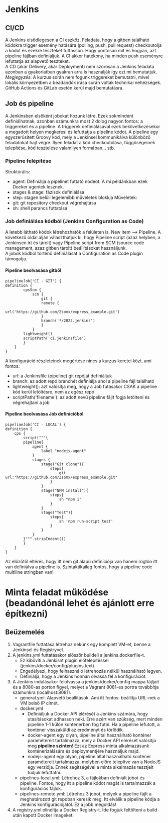 # Jenkins
## CI/CD
A Jenkins elsődlegesen a CI eszköz. Feladata, hogy a gitben található kódokra trigger esemény hatására (polling, push, pull request) checkoutolja a kódot és ezekre teszteket futtasson. Hogy pontosan mit és hogyan, azt pipeline fájlban definiáljuk. A CI akkor hatékony, ha minden push eseményre lefuttatja az alapvető teszteket. <br>
A CD (akár Delivery, akár Deployment) nem szorosan a Jenkins feladata azonban a gyakorlatban gyakran arra is használják így ezt mi bemutatjuk.<br>
_Megjegyzés_: A kurzus során nem fogunk triggereket bemutatni, mivel lokális környezetben a beadandók írása során voltak technikai nehézségek. GitHub Actions és GitLab esetén kerül majd bemutatásra.
## Job és pipeline
A Jenkinsben elsőként jobokat hozunk létre. Ezek sokmindent definiálhatnak, azonban számunkra most 2 dolog nagyon fontos: a triggereket és a pipeline. A triggerek definiálásával ezek bekövetkezésekor a megadott helyen megkeresi és lefuttatja a pipeline kódot. A pipeline egy egyszerűsített Groovy kód, mely a Jenkinsel kommunikálva különböző feladatokat hajt végre. Ilyen feladat a kód checkoutolása, függőségeinek telepítése, kód tesztelése valamilyen formában... stb. <br>
### Pipeline felépítése
Struktúrális:
 - agent: Definiálja a pipelinet futtató nodeot. A mi példánkban ezek Docker agentek lesznek.
 - stages & stage: fázisok definiálása
 - step: stagen belüli legelemibb műveletek blokkja
Műveletek:
 - git: git repository checkout végrehajtása
 - sh: shell parancs futtatása
### Job definiálása kódból (Jenkins Configuration as Code)
A letebb látható kódok létrehozhatók a felületen is. New item --> Pipeline. A következő oldal alján választhatjuk ki, hogy Pipeline script (azaz helyben, a Jenkinsen írt és tárolt) vagy Pipeline script from SCM (source code management, azaz gitben tárolt) beállításokat használjunk.<br>
A jobok kódból történő definiálását a Configuration as Code plugin támogatja.
#### Pipeline beolvasása gitből
```
pipelineJob('CI - GIT') {
definition {
        cpsScm {
            scm {
                git {
                remote {
                    url('https://github.com/Zsomx/express_example.git')
                }
                branch('*/2022.jenkins')
                }
            }
        lightweight()
        scriptPath('ci.jenkinsfile')
        }
    }
}
```
A konfiguráció részleteinek megértése nincs a kurzus keretei közt, ami fontos:
 - url: a Jenkinsfile (pipeline) git repóját definiáljuk
 - branch: az adott repó branchét definiálja ahol a pipeline fájl található
 - lightweight(): azt valósítja meg, hogy a Job futásakor CSAK a pipeline kód kerül letöltésre, nem az egész repó
 - scriptPath('filename'): az adott nevű pipeline fájlt fogja letölteni és végrehajtani a job
#### Pipeline beolvasása Job definícióból
```
pipelineJob('CI - LOCAL') {
definition {
    cps {
        script("""\
        pipeline{
            agent {
                label "nodejs-agent"
            }
            stages {
                stage("Git clone"){
                    steps{
                        git url:"https://github.com/Zsomx/express_example.git"
                    }
                }
                stage("NPM install"){
                    steps{
                        sh "npm i"
                    }
                }
                stage("Test"){
                    steps{
                        sh 'npm run-script test'
                    }
                }
            }
        }""".stripIndent())
        }
    }
}
```
Az előzőtől eltérés, hogy itt nem git alapú definíciója van hanem rögtön itt van definiálva a pipeline is. Szintaktikailag fontos, hogy a pipeline code multiline stringben van!
# Minta feladat működése (beadandónál lehet és ajánlott erre építkezni)
## Beüzemelés
1. Vagrantfile futtatása létrehoz nekünk egy komplett VM-et, benne a Jenkinsel és Registryvel.
2. A jenkins.yml futtatásakor előszőr buildeli a jenkins.dockerfile-t.
    - Ez kibővíti a Jenkisnt plugin előtelepítéssel (jenkins/docker/config/plugins.text).
    - Engedélyezi, hogy felhasználó létrehozás nélkül használható legyen.
    - Definiálja, hogy a Jenkins honnan olvassa fel a konfigurációt.
3. A Jenkins indulásakor felolvassa a jenkins/docker/config mappa fájljait és a 8080-as porton figyel, melyet a Vagrant 8081-es portra továbbítja számunkra (localhost:8081).
   - general.yml: Alapvető beállítások. Ami itt fontos: beállítja URL-nek a VM belső IP címét.
    - docker.yml
        - Definiáljuk a Docker API elérését a Jenkins számára, hogy utasításokat adhasson neki. Erre azért van szükség, mert minden pipeline 1-1 külön konténerben fog futni. Ha a pipeline lefutott, a konténer visszaküldi az eredményt és törlődik.
        - docker-agent egy olyan, pipeline által használható konténer paramétereit tartalmazza, mely a Docker API elérését valósítja meg __pipeline szinten__! Ezt az Express minta alkalmazásunk konténerizálására és deploymentjére használjuk majd.
        - nodejs-agent egy olyan, pipeline által használható konténer paramétereit tartalmazza, melyben előre telepítve van a NodeJS egy verziója. Ennek segítségével a minta alkalmazás tesztjeit tudjuk lefuttatni.
    - pipelines-local.yml: Létrehoz 3, a fájlokban definiált jobot és pipeline. Fontos, hogy itt a pipeline kódot magát is tartalmazzák a konfigurációs fájlok.
    - pipelines-remote.yml: Létrehoz 3 jobot, melyek a pipeline fájlt a meghatározott git repoban keresik meg. Itt elválik a pipeline kódja a Jenkins konfigurációjától. Ez a jobb megoldás!
4. A registry.yml elindítja a Docker Registry-t. Ide fogjuk feltölteni a build után kapott Docker imageket.